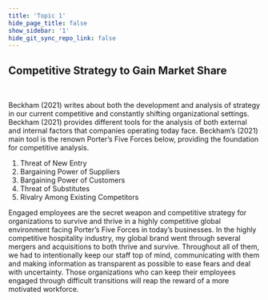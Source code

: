 ```yaml
---
title: 'Topic 1'
hide_page_title: false
show_sidebar: '1'
hide_git_sync_repo_link: false
---
```



## Competitive Strategy to Gain Market Share
&nbsp;

Beckham (2021) writes about both the development and analysis of strategy in our current competitive and constantly shifting organizational settings.  Beckham (2021) provides different tools for the analysis of both external and internal factors that companies operating today face.  Beckham’s (2021) main tool is the renown Porter’s Five Forces below, providing the foundation for competitive analysis.

1. Threat of New Entry
2. Bargaining Power of Suppliers
3. Bargaining Power of Customers
4. Threat of Substitutes
5. Rivalry Among Existing Competitors

Engaged employees are the secret weapon and competitive strategy for organizations to survive and thrive in a highly competitive global environment facing Porter’s Five Forces in today’s businesses.  In the highly competitive hospitality industry, my global brand went through several mergers and acquisitions to both thrive and survive.  Throughout all of them, we had to intentionally keep our staff top of mind, communicating with them and making information as transparent as possible to ease fears and deal with uncertainty.  Those organizations who can keep their employees engaged through difficult transitions will reap the reward of a more motivated workforce.
